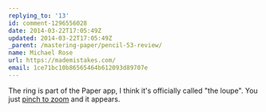 ```yaml
---
replying_to: '13'
id: comment-1296556028
date: 2014-03-22T17:05:49Z
updated: 2014-03-22T17:05:49Z
_parent: /mastering-paper/pencil-53-review/
name: Michael Rose
url: https://mademistakes.com/
email: 1ce71bc10b86565464b612093d89707e
---
```


The ring is part of the Paper app, I think it's officially called "the loupe".
You just [pinch to zoom](https://mademistakes.com/mastering-paper/moving-the-loupe/) and it appears.
